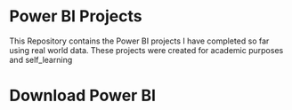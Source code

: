 # Power BI Projects

This Repository contains the Power BI projects I have completed so far using real world data. These projects were created for academic  purposes and self_learning

# Download Power BI
